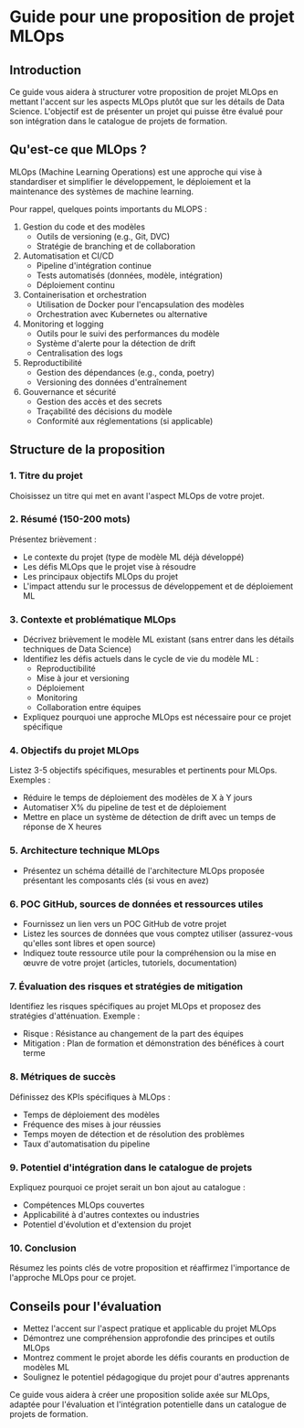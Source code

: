 # Guide pour une proposition de projet MLOps

## Introduction
Ce guide vous aidera à structurer votre proposition de projet MLOps en mettant l'accent sur les aspects MLOps plutôt que sur les détails de Data Science. L'objectif est de présenter un projet qui puisse être évalué pour son intégration dans le catalogue de projets de formation.

## Qu'est-ce que MLOps ?
MLOps (Machine Learning Operations) est une approche qui vise à standardiser et simplifier le développement, le déploiement et la maintenance des systèmes de machine learning.

Pour rappel, quelques points importants du MLOPS :
1. Gestion du code et des modèles
   * Outils de versioning (e.g., Git, DVC)
   * Stratégie de branching et de collaboration
2. Automatisation et CI/CD
   * Pipeline d'intégration continue
   * Tests automatisés (données, modèle, intégration)
   * Déploiement continu
3. Containerisation et orchestration
   * Utilisation de Docker pour l'encapsulation des modèles
   * Orchestration avec Kubernetes ou alternative
4. Monitoring et logging
   * Outils pour le suivi des performances du modèle
   * Système d'alerte pour la détection de drift
   * Centralisation des logs
5. Reproductibilité
   * Gestion des dépendances (e.g., conda, poetry)
   * Versioning des données d'entraînement
6. Gouvernance et sécurité
   * Gestion des accès et des secrets
   * Traçabilité des décisions du modèle
   * Conformité aux réglementations (si applicable)

## Structure de la proposition

### 1. Titre du projet
Choisissez un titre qui met en avant l'aspect MLOps de votre projet.

### 2. Résumé (150-200 mots)
Présentez brièvement :
* Le contexte du projet (type de modèle ML déjà développé)
* Les défis MLOps que le projet vise à résoudre
* Les principaux objectifs MLOps du projet
* L'impact attendu sur le processus de développement et de déploiement ML

### 3. Contexte et problématique MLOps
* Décrivez brièvement le modèle ML existant (sans entrer dans les détails techniques de Data Science)
* Identifiez les défis actuels dans le cycle de vie du modèle ML :
   * Reproductibilité
   * Mise à jour et versioning
   * Déploiement
   * Monitoring
   * Collaboration entre équipes
* Expliquez pourquoi une approche MLOps est nécessaire pour ce projet spécifique

### 4. Objectifs du projet MLOps
Listez 3-5 objectifs spécifiques, mesurables et pertinents pour MLOps.
Exemples :
* Réduire le temps de déploiement des modèles de X à Y jours
* Automatiser X% du pipeline de test et de déploiement
* Mettre en place un système de détection de drift avec un temps de réponse de X heures

### 5. Architecture technique MLOps
* Présentez un schéma détaillé de l'architecture MLOps proposée présentant les composants clés (si vous en avez)

### 6. POC GitHub, sources de données et ressources utiles
* Fournissez un lien vers un POC GitHub de votre projet
* Listez les sources de données que vous comptez utiliser (assurez-vous qu'elles sont libres et open source)
* Indiquez toute ressource utile pour la compréhension ou la mise en œuvre de votre projet (articles, tutoriels, documentation)

### 7. Évaluation des risques et stratégies de mitigation
Identifiez les risques spécifiques au projet MLOps et proposez des stratégies d'atténuation.
Exemple :
* Risque : Résistance au changement de la part des équipes
* Mitigation : Plan de formation et démonstration des bénéfices à court terme

### 8. Métriques de succès
Définissez des KPIs spécifiques à MLOps :
* Temps de déploiement des modèles
* Fréquence des mises à jour réussies
* Temps moyen de détection et de résolution des problèmes
* Taux d'automatisation du pipeline

### 9. Potentiel d'intégration dans le catalogue de projets
Expliquez pourquoi ce projet serait un bon ajout au catalogue :
* Compétences MLOps couvertes
* Applicabilité à d'autres contextes ou industries
* Potentiel d'évolution et d'extension du projet

### 10. Conclusion
Résumez les points clés de votre proposition et réaffirmez l'importance de l'approche MLOps pour ce projet.

## Conseils pour l'évaluation
* Mettez l'accent sur l'aspect pratique et applicable du projet MLOps
* Démontrez une compréhension approfondie des principes et outils MLOps
* Montrez comment le projet aborde les défis courants en production de modèles ML
* Soulignez le potentiel pédagogique du projet pour d'autres apprenants

Ce guide vous aidera à créer une proposition solide axée sur MLOps, adaptée pour l'évaluation et l'intégration potentielle dans un catalogue de projets de formation.
